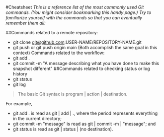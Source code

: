 #Cheatsheet
*This is a reference list of the most commonly used Git commands. (You might consider bookmarking this handy page.) Try to familiarize yourself with the commands so that you can eventually remember them all:*

##Commands related to a remote repository:
- git clone git@github.com:USER-NAME/REPOSITORY-NAME.git
- git push or git push origin main (Both accomplish the same goal in this context)
Commands related to the workflow:
- git add .
- git commit -m "A message describing what you have done to make this snapshot different"
##Commands related to checking status or log history
- git status
- git log

>The basic Git syntax is program | action | destination.

For example,

- git add . is read as git | add | ., where the period represents everything in the current directory;
- git commit -m "message" is read as git | commit -m | "message"; and
- git status is read as git | status | (no destination).
